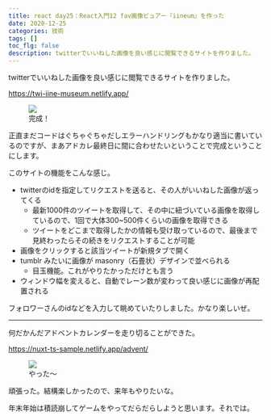 ```yaml
---
title: react day25：React入門12 fav画像ビュアー『iineum』を作った
date: 2020-12-25
categories: 技術
tags: []
toc_flg: false
description: twitterでいいねした画像を良い感じに閲覧できるサイトを作りました。
---
```


twitterでいいねした画像を良い感じに閲覧できるサイトを作りました。

https://twi-iine-museum.netlify.app/

<figure><img src="https://firebasestorage.googleapis.com/v0/b/hukurouo.appspot.com/o/images%2Frapture_20201226011218.png?alt=media&token=217baed0-3464-4973-a66d-da84a9b2e1a2"><figcaption>完成！</figcaption></figure>

正直まだコードはぐちゃぐちゃだしエラーハンドリングもかなり適当に書いているのですが、まあアドカレ最終日に間に合わせたいということで完成ということにします。

このサイトの機能をこんな感じ。

- twitterのidを指定してリクエストを送ると、その人がいいねした画像が返ってくる
  - 最新1000件のツイートを取得して、その中に紐づいている画像を取得しているので、1回で大体300~500件くらいの画像を取得できる
  - ツイートをどこまで取得したかの情報も受け取っているので、最後まで見終わったらその続きをリクエストすることが可能
- 画像をクリックすると該当ツイートが新規タブで開く
- tumblr みたいに画像が masonry（石畳状）デザインで並べられる
  - 目玉機能。これがやりたかっただけとも言う
- ウィンドウ幅を変えると、自動でレーン数が変わって良い感じに画像が再配置される

フォロワーさんのidなどを入力して眺めていたりしました。かなり楽しいぜ。

----------

何だかんだアドベントカレンダーを走り切ることができた。

https://nuxt-ts-sample.netlify.app/advent/

<figure><img src="https://firebasestorage.googleapis.com/v0/b/hukurouo.appspot.com/o/images%2Frapture_20201226012821.png?alt=media&token=f6725562-2590-4460-8cd2-5a32ed2c76b5"><figcaption>やった～</figcaption></figure>

頑張った。結構楽しかったので、来年もやりたいな。

年末年始は積読崩してゲームをやってだらだらしようと思います。それでは。

